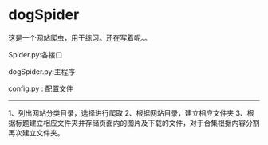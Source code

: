 # dogSpider

这是一个网站爬虫，用于练习。还在写着呢。。

Spider.py:各接口

dogSpider.py:主程序

config.py : 配置文件

---------------------------------------

1、列出网站分类目录，选择进行爬取
2、根据网站目录，建立相应文件夹
3、根据标题建立相应文件夹并存储页面内的图片及下载的文件，对于合集根据内容分割再次建立文件夹。

